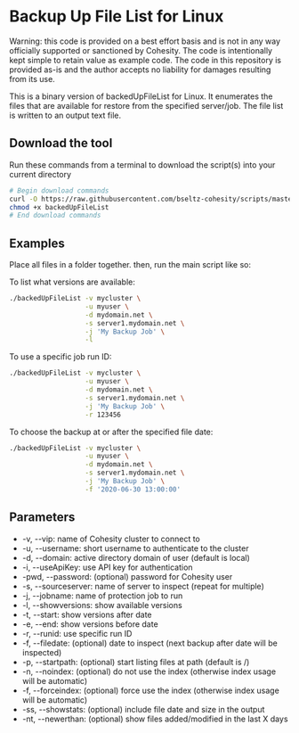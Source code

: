 # Backup Up File List for Linux

Warning: this code is provided on a best effort basis and is not in any way officially supported or sanctioned by Cohesity. The code is intentionally kept simple to retain value as example code. The code in this repository is provided as-is and the author accepts no liability for damages resulting from its use.

This is a binary version of backedUpFileList for Linux. It enumerates the files that are available for restore from the specified server/job. The file list is written to an output text file.

## Download the tool

Run these commands from a terminal to download the script(s) into your current directory

```bash
# Begin download commands
curl -O https://raw.githubusercontent.com/bseltz-cohesity/scripts/master/linux/backedUpFileList/backedUpFileList
chmod +x backedUpFileList
# End download commands
```

## Examples

Place all files in a folder together. then, run the main script like so:

To list what versions are available:

```bash
./backedUpFileList -v mycluster \
                   -u myuser \
                   -d mydomain.net \
                   -s server1.mydomain.net \
                   -j 'My Backup Job' \
                   -l
```

To use a specific job run ID:

```bash
./backedUpFileList -v mycluster \
                   -u myuser \
                   -d mydomain.net \
                   -s server1.mydomain.net \
                   -j 'My Backup Job' \
                   -r 123456
```

To choose the backup at or after the specified file date:

```bash
./backedUpFileList -v mycluster \
                   -u myuser \
                   -d mydomain.net \
                   -s server1.mydomain.net \
                   -j 'My Backup Job' \
                   -f '2020-06-30 13:00:00'
```

## Parameters

* -v, --vip: name of Cohesity cluster to connect to
* -u, --username: short username to authenticate to the cluster
* -d, --domain: active directory domain of user (default is local)
* -i, --useApiKey: use API key for authentication
* -pwd, --password: (optional) password for Cohesity user
* -s, --sourceserver: name of server to inspect (repeat for multiple)
* -j, --jobname: name of protection job to run
* -l, --showversions: show available versions
* -t, --start: show versions after date
* -e, --end: show versions before date
* -r, --runid: use specific run ID
* -f, --filedate: (optional) date to inspect (next backup after date will be inspected)
* -p, --startpath: (optional) start listing files at path (default is /)
* -n, --noindex: (optional) do not use the index (otherwise index usage will be automatic)
* -f, --forceindex: (optional) force use the index (otherwise index usage will be automatic)
* -ss, --showstats: (optional) include file date and size in the output
* -nt, --newerthan: (optional) show files added/modified in the last X days
